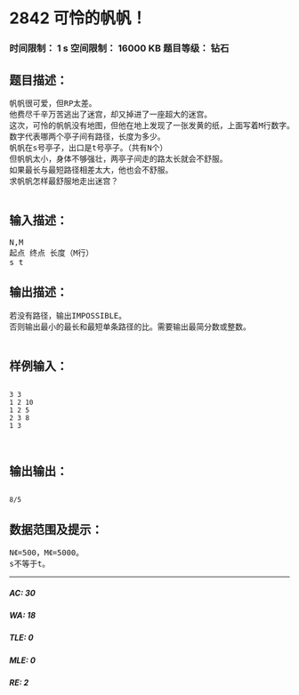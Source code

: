 # 2842 可怜的帆帆！   
### 时间限制： 1 s     空间限制： 16000 KB     题目等级： 钻石  
## 题目描述：  

<pre>
帆帆很可爱，但RP太差。
他费尽千辛万苦逃出了迷宫，却又掉进了一座超大的迷宫。
这次，可怜的帆帆没有地图，但他在地上发现了一张发黄的纸，上面写着M行数字。
数字代表哪两个亭子间有路径，长度为多少。
帆帆在s号亭子，出口是t号亭子。（共有N个）
但帆帆太小，身体不够强壮，两亭子间走的路太长就会不舒服。
如果最长与最短路径相差太大，他也会不舒服。
求帆帆怎样最舒服地走出迷宫？
 
</pre>
  
  
## 输入描述：  

<pre>
N,M
起点 终点 长度（M行）
s t
</pre>
  
  
## 输出描述：  

<pre>
若没有路径，输出IMPOSSIBLE。
否则输出最小的最长和最短单条路径的比。需要输出最简分数或整数。
 
</pre>
  
  
## 样例输入：  

<pre><code>
3 3  
1 2 10  
1 2 5  
2 3 8  
1 3  
  

</code></pre>
  
  
## 输出输出：  

<pre><code>
8/5
</code></pre>
  
  
## 数据范围及提示：  

<pre>
N《=500，M《=5000。
s不等于t。
</pre>
  
  
***  

##### AC: 30  
##### WA: 18  
##### TLE: 0  
##### MLE: 0  
##### RE: 2  
